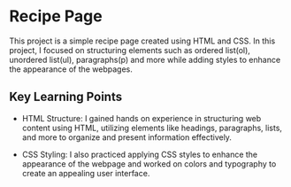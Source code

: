 # Recipe Page
This project is a simple recipe page created using HTML and CSS. In this project,
I focused on structuring elements such as ordered list(ol), unordered list(ul), 
paragraphs(p) and more while adding styles to enhance the appearance of the webpages.

## Key Learning Points
* HTML Structure: I gained hands on experience in structuring web content using HTML,
  utilizing elements like headings, paragraphs, lists, and more to organize and present
  information effectively.

* CSS Styling: I also practiced applying CSS styles to enhance the appearance of the
  webpage and worked on colors and typography to create an appealing user interface.

